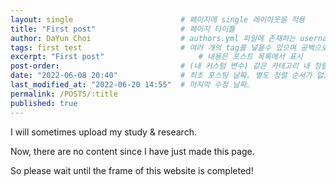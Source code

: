 ```yaml
---
layout: single                        # 페이지에 single 레이아웃을 적용
title: "First post"                   # 페이지 타이틀
author: DaYun Choi                    # authors.yml 파일에 존재하는 username 값
tags: first test                      # 여러 개의 tag를 넣을수 있으며 공백으로 구분
excerpt: "First post"                     # 내용은 포스트 목록에서 표시
post-order:                           # (내 커스텀 변수) 같은 카테고리 내 정렬 순서
date: "2022-06-08 20:40"              # 최초 포스팅 날짜. 별도 정렬 순서가 없으면 이 값으로 정렬됨. 파일명에 기록되어있다면 생략 가능.
last_modified_at: "2022-06-20 14:55"  # 마지막 수정 날짜.
permalink: /POSTS/:title
published: true
---
```


I will sometimes upload my study & research.

Now, there are no content since I have just made this page.

So please wait until the frame of this website is completed!

